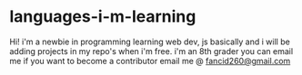 # languages-i-m-learning
Hi! i'm a newbie in programming learning web dev, js basically and i will be adding projects in my repo's when i'm free.
i'm an 8th grader
you can email me if you want to become a contributor email me @ <fancid260@gmail.com> 
